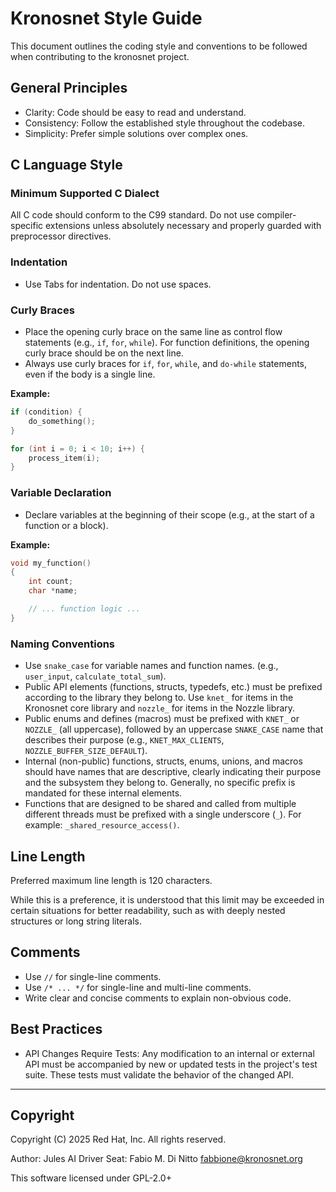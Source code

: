 # Kronosnet Style Guide

This document outlines the coding style and conventions to be followed when contributing to the kronosnet project.

## General Principles

* Clarity: Code should be easy to read and understand.
* Consistency: Follow the established style throughout the codebase.
* Simplicity: Prefer simple solutions over complex ones.

## C Language Style

### Minimum Supported C Dialect
All C code should conform to the C99 standard. Do not use compiler-specific extensions unless absolutely necessary and properly guarded with preprocessor directives.

### Indentation
* Use Tabs for indentation. Do not use spaces.

### Curly Braces
* Place the opening curly brace on the same line as control flow statements (e.g., `if`, `for`, `while`). For function definitions, the opening curly brace should be on the next line.
* Always use curly braces for `if`, `for`, `while`, and `do-while` statements, even if the body is a single line.

**Example:**
```c
if (condition) {
	do_something();
}

for (int i = 0; i < 10; i++) {
	process_item(i);
}
```

### Variable Declaration
* Declare variables at the beginning of their scope (e.g., at the start of a function or a block).

**Example:**
```c
void my_function()
{
	int count;
	char *name;

	// ... function logic ...
}
```

### Naming Conventions
* Use `snake_case` for variable names and function names. (e.g., `user_input`, `calculate_total_sum`).
* Public API elements (functions, structs, typedefs, etc.) must be prefixed according to the library they belong to. Use `knet_` for items in the Kronosnet core library and `nozzle_` for items in the Nozzle library.
* Public enums and defines (macros) must be prefixed with `KNET_` or `NOZZLE_` (all uppercase), followed by an uppercase `SNAKE_CASE` name that describes their purpose (e.g., `KNET_MAX_CLIENTS`, `NOZZLE_BUFFER_SIZE_DEFAULT`).
* Internal (non-public) functions, structs, enums, unions, and macros should have names that are descriptive, clearly indicating their purpose and the subsystem they belong to. Generally, no specific prefix is mandated for these internal elements.
* Functions that are designed to be shared and called from multiple different threads must be prefixed with a single underscore (`_`). For example: `_shared_resource_access()`.

## Line Length
Preferred maximum line length is 120 characters.

While this is a preference, it is understood that this limit may be exceeded in certain situations for better readability, such as with deeply nested structures or long string literals.

## Comments
* Use `//` for single-line comments.
* Use `/* ... */` for single-line and multi-line comments.
* Write clear and concise comments to explain non-obvious code.

## Best Practices
* API Changes Require Tests: Any modification to an internal or external API must be accompanied by new or updated tests in the project's test suite. These tests must validate the behavior of the changed API.

---
## Copyright

Copyright (C) 2025 Red Hat, Inc.  All rights reserved.

Author: Jules <AI Agent>
AI Driver Seat: Fabio M. Di Nitto <fabbione@kronosnet.org>

This software licensed under GPL-2.0+
